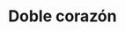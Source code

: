 ---
title: Doble corazón
date: 
draft: false

# descripcion
description : Aros colgantes pasantes en plata 925.

materials: Plata 925

color: 

dimensions: Largo 5cm

code: 01-01-0972

type: "Aros"

categories: []

price: $3.000,00

price_eftvo: $2.550,00

# Images
# first image will be shown in the product page
images:
  # - image: "images/path_to_image"
  # La ubicacion de las imagenes es imagenes/Aros/Aros.Colgantes/01-01-0972-doble-corazon
  - image: "./images/aros/colgantes/01-01-0972-doble-corazon_a.jpg"
  - image: "./images/aros/colgantes/01-01-0972-doble-corazon_b.jpg"
---